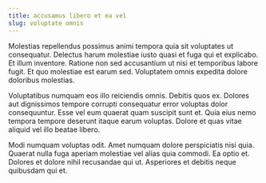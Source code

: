 ```yaml
---
title: accusamus libero et ea vel
slug: voluptate omnis
---
```


Molestias repellendus possimus animi tempora quia sit voluptates ut consequatur. Delectus harum molestiae iusto quasi et fuga qui et explicabo. Et illum inventore. Ratione non sed accusantium ut nisi et temporibus labore fugit. Et quo molestiae est earum sed. Voluptatem omnis expedita dolore doloribus molestias.

Voluptatibus numquam eos illo reiciendis omnis. Debitis quos ex. Dolores aut dignissimos tempore corrupti consequatur error voluptas dolor consequuntur. Esse vel eum quaerat quam suscipit sunt et. Quia eius nemo tempora tempore deserunt itaque earum voluptas. Dolore et quas vitae aliquid vel illo beatae libero.

Modi numquam voluptas odit. Amet numquam dolore perspiciatis nisi quia. Quaerat nulla fuga aperiam molestiae vel alias quia commodi. Ea optio et. Dolores et dolore nihil recusandae qui ut. Asperiores et debitis neque quibusdam qui et.
